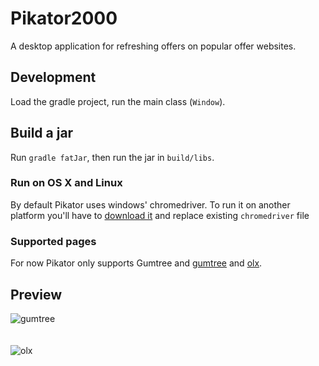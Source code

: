 # Pikator2000

A desktop application for refreshing offers on popular offer websites.

## Development

Load the gradle project, run the main class (`Window`).

## Build a jar

Run `gradle fatJar`, then run the jar in `build/libs`.

### Run on OS X and Linux

By default Pikator uses windows' chromedriver. To run it on another platform you'll have to [download it](https://sites.google.com/a/chromium.org/chromedriver/downloads) and replace existing `chromedriver` file

### Supported pages
For now Pikator only supports Gumtree and [gumtree](https://www.gumtree.pl/) and [olx](https://www.olx.pl/).

## Preview 
![gumtree](https://user-images.githubusercontent.com/18220458/38557664-fcf0f29e-3ccd-11e8-9a49-74600039b971.png)
<br/><br/><br/>
![olx](https://user-images.githubusercontent.com/18220458/38558134-7dc447c6-3ccf-11e8-8017-03ca9a48d35e.png)
